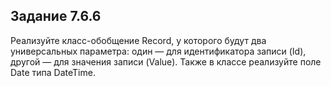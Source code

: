 ## Задание 7.6.6
Реализуйте класс-обобщение Record, у которого будут два универсальных параметра: один — для идентификатора записи (Id), другой — для значения записи (Value). Также в классе реализуйте поле Date типа DateTime.